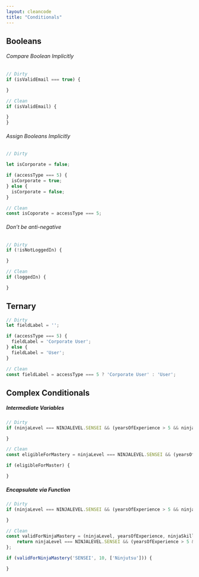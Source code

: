```yaml
---
layout: cleancode
title: "Conditionals"
---
```

## Booleans
###### Compare Boolean Implicitly

```js
// Dirty
if (isValidEmail === true) {

}

// Clean
if (isValidEmail) {

}
}
```


###### Assign Booleans Implicitly
```js
// Dirty

let isCorporate = false;

if (accessType === 5) {
  isCorporate = true;
} else {
  isCorporate = false;
}

// Clean
const isCoporate = accessType === 5;

```


###### Don’t be anti-negative
```js
// Dirty
if (!isNotLoggedIn) {

}

// Clean
if (loggedIn) {

}
```

## Ternary
```js
// Dirty
let fieldLabel = '';

if (accessType === 5) {
  fieldLabel = 'Corporate User';
} else {
  fieldLabel = 'User';
}

// Clean
const fieldLabel = accessType === 5 ? 'Corporate User' : 'User';
```
## Complex Conditionals
##### Intermediate Variables
```js
// Dirty
if (ninjaLevel === NINJALEVEL.SENSEI && (yearsOfExperience > 5 && ninjaSkills.indexOf('Ninjutsu') !== -1) {

}

// Clean
const eligibleForMastery = ninjaLevel === NINJALEVEL.SENSEI && (yearsOfExperience > 5 && ninjaSkills.indexOf('Ninjutsu') !== -1;

if (eligibleForMaster) {

}
```
##### Encapsulate via Function
```js
// Dirty
if (ninjaLevel === NINJALEVEL.SENSEI && (yearsOfExperience > 5 && ninjaSkills.indexOf('Ninjutsu') !== -1) {

}

// Clean
const validForNinjaMastery = (ninjaLevel, yearsOfExperience, ninjaSkills) => {
    return ninjaLevel === NINJALEVEL.SENSEI && (yearsOfExperience > 5 && ninjaSkills.indexOf('Ninjutsu') !== -1
};

if (validForNinjaMastery('SENSEI', 10, ['Ninjutsu'])) {

}

```